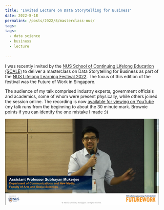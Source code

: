 ```yaml
---
title: 'Invited Lecture on Data Storytelling for Business'
date: 2022-8-18
permalink: /posts/2022/8/masterclass-nus/
tags:
tags:
  - data science
  - business
  - lecture
  
---
```


I was recently invited by the [NUS School of Continuing Lifelong Education (SCALE)](https://scale.nus.edu.sg/) to deliver a masterclass on Data Storytelling for Business as part of the [NUS Lifelong Learning Festival 2022](https://lifelonglearningfestival.nus.edu.sg/?utm_source=SCALE&utm_medium=homepage+banner&utm_campaign=LLF2022). The focus of this edition of the festival was the Future of Work in Singapore. 

The audience of my talk comprised industry experts, government officials and academics, some of whom were present physically, while others joined the session online. The recording is now [available for viewing on YouTube](https://www.youtube.com/watch?v=VlyzrF14Z74) (my talk runs from the beginning to about the 30 minute mark. Brownie points if you can identify the one mistake I made :))

[![Data Storytelling for Business Masterclass](/assets/images/masterclass-screenshot.png)](https://www.youtube.com/watch?v=VlyzrF14Z74)




